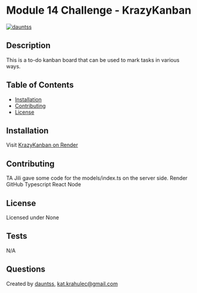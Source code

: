 # Module 14 Challenge - KrazyKanban

[![dauntss](https://img.shields.io/badge/created_by-dauntss-deeppink)](http://github.com/dauntss)

## Description

This is a to-do kanban board that can be used to mark tasks in various ways.

## Table of Contents

- [Installation](#installation)
- [Contributing](#contributing)
- [License](#license)

## Installation

Visit [KrazyKanban on Render](https://krazykanban.onrender.com/)

## Contributing

TA Jili gave some code for the models/index.ts on the server side.
Render
GitHub
Typescript
React
Node

## License 

Licensed under None

## Tests

N/A

## Questions

Created by [dauntss](http://github.com/dauntss), [kat.krahulec@gmail.com](mailto:kat.krahulec@gmail.com)
